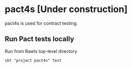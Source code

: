 # pact4s [Under construction]

pact4s is used for contract testing.

## Run Pact tests locally
Run from Rawls top-level directory
```
sbt "project pact4s" test
```


